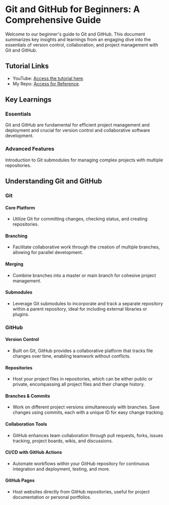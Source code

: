 # Git and GitHub for Beginners: A Comprehensive Guide

Welcome to our beginner's guide to Git and GitHub. This document summarizes key insights and learnings from an engaging dive into the essentials of version control, collaboration, and project management with Git and GitHub.

## Tutorial Links

- YouTube: [Access the tutorial here](https://www.youtube.com/watch?v=tRZGeaHPoaw&t=1534s).
- My Repo: [Access for Reference](https://github.com/sagar9623/Learn_Git-Version-Control-Mastery).

## Key Learnings

### Essentials

Git and GitHub are fundamental for efficient project management and deployment and crucial for version control and collaborative software development.

### Advanced Features

Introduction to Git submodules for managing complex projects with multiple repositories.

## Understanding Git and GitHub

### Git

#### Core Platform

- Utilize Git for committing changes, checking status, and creating repositories.

#### Branching

- Facilitate collaborative work through the creation of multiple branches, allowing for parallel development.

#### Merging

- Combine branches into a master or main branch for cohesive project management.

#### Submodules

- Leverage Git submodules to incorporate and track a separate repository within a parent repository, ideal for including external libraries or plugins.

### GitHub

#### Version Control

- Built on Git, GitHub provides a collaborative platform that tracks file changes over time, enabling teamwork without conflicts.

#### Repositories

- Host your project files in repositories, which can be either public or private, encompassing all project files and their change history.

#### Branches & Commits

- Work on different project versions simultaneously with branches. Save changes using commits, each with a unique ID for easy change tracking.

#### Collaboration Tools

- GitHub enhances team collaboration through pull requests, forks, issues tracking, project boards, wikis, and discussions.

#### CI/CD with GitHub Actions

- Automate workflows within your GitHub repository for continuous integration and deployment, testing, and more.

#### GitHub Pages

- Host websites directly from GitHub repositories, useful for project documentation or personal portfolios.

